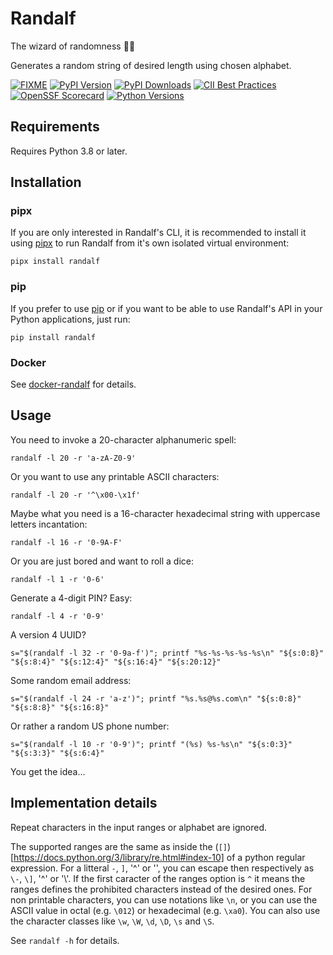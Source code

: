 # Randalf

The wizard of randomness :mage_man:

Generates a random string of desired length using chosen alphabet.

[![FIXME](https://github.com/leplusorg/randalf/workflows/FIXME/badge.svg)](https://github.com/leplusorg/randalf/actions?query=workflow:"FIXME")
[![PyPI Version](https://img.shields.io/pypi/v/randalf.svg)](https://pypi.python.org/pypi/randalf)
[![PyPI Downloads](https://img.shields.io/pypi/dm/randalf.svg)](https://pypi.python.org/pypi/randalf)
[![CII Best Practices](https://bestpractices.coreinfrastructure.org/projects/10084/badge)](https://bestpractices.coreinfrastructure.org/projects/10084)
[![OpenSSF Scorecard](https://api.securityscorecards.dev/projects/github.com/leplusorg/randalf/badge)](https://securityscorecards.dev/viewer/?uri=github.com/leplusorg/randalf)
[![Python Versions](https://img.shields.io/pypi/pyversions/csvkit.svg)](https://pypi.python.org/pypi/randalf)

## Requirements

Requires Python 3.8 or later.

## Installation

### pipx

If you are only interested in Randalf's CLI, it is recommended to
install it using [pipx](https://github.com/pypa/pipx) to run Randalf
from it's own isolated virtual environment:

```shell
pipx install randalf
```

### pip

If you prefer to use [pip](https://pypi.org/project/pip/) or if you
want to be able to use Randalf's API in your Python applications, just
run:

```shell
pip install randalf
```

### Docker

See [docker-randalf](https://github.com/leplusorg/docker-randalf) for details.

## Usage

You need to invoke a 20-character alphanumeric spell:

```shell
randalf -l 20 -r 'a-zA-Z0-9'
```

Or you want to use any printable ASCII characters:

```shell
randalf -l 20 -r '^\x00-\x1f'
```

Maybe what you need is a 16-character hexadecimal string with
uppercase letters incantation:

```shell
randalf -l 16 -r '0-9A-F'
```

Or you are just bored and want to roll a dice:

```shell
randalf -l 1 -r '0-6'
```

Generate a 4-digit PIN? Easy:

```shell
randalf -l 4 -r '0-9'
```

A version 4 UUID?

```shell
s="$(randalf -l 32 -r '0-9a-f')"; printf "%s-%s-%s-%s-%s\n" "${s:0:8}" "${s:8:4}" "${s:12:4}" "${s:16:4}" "${s:20:12}"
```

Some random email address:

```shell
s="$(randalf -l 24 -r 'a-z')"; printf "%s.%s@%s.com\n" "${s:0:8}" "${s:8:8}" "${s:16:8}"
```

Or rather a random US phone number:

```shell
s="$(randalf -l 10 -r '0-9')"; printf "(%s) %s-%s\n" "${s:0:3}" "${s:3:3}" "${s:6:4}"
```

You get the idea...

## Implementation details

Repeat characters in the input ranges or alphabet are ignored.

The supported ranges are the same as inside the
(`[]`)[https://docs.python.org/3/library/re.html#index-10] of a python
regular expression. For a litteral `-`, `]`, '^' or '\', you can
escape then respectively as `\-`, `\]`, '\^' or '\\'. If the first
caracter of the ranges option is `^` it means the ranges defines the
prohibited characters instead of the desired ones. For non printable
characters, you can use notations like `\n`, or you can use the ASCII
value in octal (e.g. `\012`) or hexadecimal (e.g. `\xa0`). You can
also use the character classes like `\w`, `\W`, `\d`, `\D`, `\s` and
`\S`.

See `randalf -h` for details.
